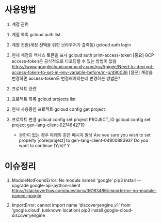 # 사용방법

1. 계정 관련

1) 계정 목록
   gcloud auth list

2) 계정 전환(계정 선택을 위한 브라우저가 출력됨)
   gcloud auth login

3) 현재 계정의 액세스 토큰을 표시
   gcloud auth print-access-token
   [중요] GCP access-token은 공식적으로 디코딩할 수 있는 방법이 없음
   https://www.googlecloudcommunity.com/gc/Apigee/Need-to-decrypt-access-token-to-set-in-env-variable-before/m-p/490036
   [질문] 계정을 변경하면 access-token도 변경해야하는데 변경하는 방법은?

2. 프로젝트 관련

1) 프로젝트 목록
   gcloud projects list

2) 현재 사용중인 프로젝트
   gcloud config get project

3) 프로젝트 변경
   gcloud config set project PROJECT_ID
   gcloud config set project gen-lang-client-0274842719
   - 권한이 없는 경우 아래와 같은 메시지 발생
     Are you sure you wish to set property [core/project] to gen-lang-client-0480088393?
     Do you want to continue (Y/n)? Y

# 이슈정리

1. ModuleNotFoundError: No module named 'google'
   pip3 install --upgrade google-api-python-client
   https://stackoverflow.com/questions/36183486/importerror-no-module-named-google

2. ImportError: cannot import name 'discoveryengine_v1' from 'google.cloud' (unknown location)
   pip3 install google-cloud-discoveryengine

<!-- pip3 install google-cloud-storage(필요없음) -->
